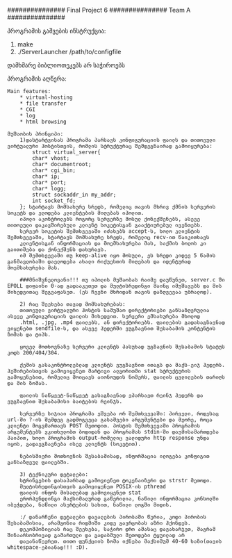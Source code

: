 ###############
Final Project 6
###############
Team A
###############

პროგრამის გაშვების ინსტრუქცია:

1) make
2) ./ServerLauncher /path/to/configfile

დამხმარე ბიბლიოთეკებს არ საჭიროებს


პროგრამის აღწერა:

	Main features:
		* virtual-hosting
		* file transfer
		* CGI
		* log
		* html browsing

	მუშაობის პრინციპი:
		1)დასტარტვისას პროგრამა პარსავს კონფიგურაციის ფაილს და თითოეული ვირტუალური ჰოსტისთვის, რომლის სტრუქტურაც შემდეგნაირად გამოიყურება:
			struct virtual_server{
			char* vhost;
			char* documentroot;
			char* cgi_bin;
			char* ip;
			char* port;
			char* logg;
			struct sockaddr_in my_addr;
			int socket_fd;
		}; სტარტავს მომსახურე სრედს, რომელიც თავის მხრივ ქმნის სერვერის სოკეტს და ელოდება კლიენტების მიღებას იპოლით.
		იპოლი აკონტროლებს როგორც სერვერზე მოსულ ქონექშენებს, ასევე თითოეული დაკავშირებული კლიენტ სოკეტისგან გააქტიურებულ ივენთებს.
		სერვერ სოკეტის შემთხვევაში იძახებს accept-ს, ხოლო კლიენტის შემთხვევაში, სტარტავს მომსახურე სრედს, რომელიც recv-ით წაიკითხავს
		კლიენტისგან ინფორმაციას და მოემსახურება მას, საქმის ბოლოს კი გაითიშება და ქონექშენს დახურავს.
		იმ შემთხვევაში თუ keep-alive იყო მოსული, ეს სრედი კიდევ 5 წამის განმავლობაში დაელოდება ახალი რიქუესთის მიღებას და იდენტურად მოემსახურება მას.

		###მნიშვნელოვანი!!! თუ იპოლის მუშაობას რაიმე დაუწუნეთ, server.c ში EPOLL დიფაინი 0-ად გადააკეთეთ და მულტისრედინგი მაინც იმუშავებს და მის მიხედვითაც შეგვაფასეთ. (ეს ჩვენი მხრიდან თავის დაზღვევაა უბრალოდ).

		2) რაც შეეხება თავად მომსახურებას:
		თითოეული ვირტუალური ჰოსტის სამუშაო დირექტორიები განსაზღვრულია ასევე კონფიგურაციის ფაილის მიხედვით. სერვერი ემსახურება მხოლოდ 
		.html, .jpg, .mp4 ფაილებს, ან დირექტორიებს. ფაილების გადასაგზავნად ვიყენებთ sendfile-ს, და ასევე ჰედერში ვუგზავნით შესაბამის კონტენტის ზომას და ტიპს.

		ყოველ მოთხოვნაზე სერვერი კლიენტს პასუხად უგზავნის შესაბამის სტატუს კოდს 200/404/304.

		ქეშის გასაკონტროლებლად კლიენტს ვუგზავნით ითაგს და მაქს-ეიჯ ჰედერს. ჰეშირებისთვის გამოვიყენეთ მარტივი ალგორითმი stat სტრუქტურის გამოყენებით, რომელიც მოიცავს აიონოუდის ნომერს, ფაილის ცვლილების თარიღს და მის ზომას.

		ფაილის ნაწყვეტ-ნაწყვეტ გასაგზავნად ვპარსავთ რეინჯ ჰედერს და ვუგზავნით შესაბამისი ბაიტების რეინჯს.

		სერვერზე სიჯიაი პროგრამა ეშვება ორ შემთხვევაში: პირველი, როდესაც url-ში ?-ის შემდეგ გადმოგვეცა გასაშვები არგუმენტები და მეორე, როცა კლიენტი მოგვმართავს POST მეთოდით. პოსტის შემთხვევაში პროგრამის არგუმენტებს ვკითხულობთ ბოდიდან და პროგრამას stdin-ში დაუმისამართდება პაიპით, ხოლო პროგრამის output-რომელიც ვალიდური http response უნდა იყოს, გადაეგზავნება ისევ კლიენტს (სოკეტით).

		ნებისმიერი მოთხოვნის შესაბამისად, ინფორმაცია ილოგება კონფიგით განსაზღვულ ფაილებში.

		3) ტექნიკური დეტალები:
		სტრინგების დასაპარსად გამოვიენეთ ტოკენაიზერი და strstr მეთოდი.
		მულტისრედინგისთვის გამოვიყენეთ POSIX-ის pthread
		ფაილის ინფოს მისაღებად გამოვიყენეთ stat
		ერორჰენდლინგი მაქსიმალურად გაწერილია, ნაწილი ინფორმაცია კონსოლში იბეჭდება, ნაწილი ასერტების სახით, ნაწილი ლოგში მიდის.

		:/ დანარჩენი დეტალები დავალების პირობაში წერია, კოდი პირობის შესაბამისია, არამგონია რიდმიში კიდე გავრცობას აზრი ჰქონდეს.
		დეკომპოზიციას რაც შეეხება, საჭირო დრო ამასაც დავახარჯეთ, მაგრამ შინაარსობრივად გამართული და გადაბმული მეთოდები ტყუილად არ 
		დავანაწევრეთ. თითო ფუნქციის ზომა იქნება მაქსიმუმ 40-60 ხაზი(თავის whitespace-ებიანად!!! :D).




